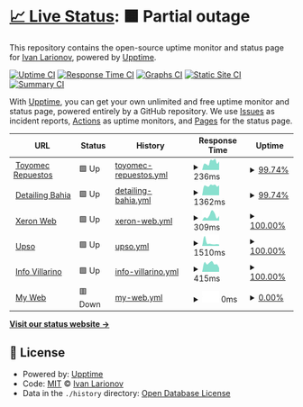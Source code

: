 # [📈 Live Status](https://demo.upptime.js.org): <!--live status--> **🟧 Partial outage**

This repository contains the open-source uptime monitor and status page for [Ivan Larionov](https://blog.xeron.me), powered by [Upptime](https://github.com/upptime/upptime).

[![Uptime CI](https://github.com/xeron/status/workflows/Uptime%20CI/badge.svg)](https://github.com/xeron/status/actions?query=workflow%3A%22Uptime+CI%22)
[![Response Time CI](https://github.com/xeron/status/workflows/Response%20Time%20CI/badge.svg)](https://github.com/xeron/status/actions?query=workflow%3A%22Response+Time+CI%22)
[![Graphs CI](https://github.com/xeron/status/workflows/Graphs%20CI/badge.svg)](https://github.com/xeron/status/actions?query=workflow%3A%22Graphs+CI%22)
[![Static Site CI](https://github.com/xeron/status/workflows/Static%20Site%20CI/badge.svg)](https://github.com/xeron/status/actions?query=workflow%3A%22Static+Site+CI%22)
[![Summary CI](https://github.com/xeron/status/workflows/Summary%20CI/badge.svg)](https://github.com/xeron/status/actions?query=workflow%3A%22Summary+CI%22)

With [Upptime](https://upptime.js.org), you can get your own unlimited and free uptime monitor and status page, powered entirely by a GitHub repository. We use [Issues](https://github.com/xeron/status/issues) as incident reports, [Actions](https://github.com/xeron/status/actions) as uptime monitors, and [Pages](https://demo.upptime.js.org) for the status page.

<!--start: status pages-->
<!-- This summary is generated by Upptime (https://github.com/upptime/upptime) -->
<!-- Do not edit this manually, your changes will be overwritten -->
<!-- prettier-ignore -->
| URL | Status | History | Response Time | Uptime |
| --- | ------ | ------- | ------------- | ------ |
| <img alt="" src="https://icons.duckduckgo.com/ip3/toyomecrepuestos.com.ico" height="13"> [Toyomec Repuestos](https://toyomecrepuestos.com) | 🟩 Up | [toyomec-repuestos.yml](https://github.com/xeronweb/status/commits/HEAD/history/toyomec-repuestos.yml) | <details><summary><img alt="Response time graph" src="./graphs/toyomec-repuestos/response-time-week.png" height="20"> 236ms</summary><br><a href="https://xeronweb.github.io/status/history/toyomec-repuestos"><img alt="Response time 219" src="https://img.shields.io/endpoint?url=https%3A%2F%2Fraw.githubusercontent.com%2Fxeronweb%2Fstatus%2FHEAD%2Fapi%2Ftoyomec-repuestos%2Fresponse-time.json"></a><br><a href="https://xeronweb.github.io/status/history/toyomec-repuestos"><img alt="24-hour response time 256" src="https://img.shields.io/endpoint?url=https%3A%2F%2Fraw.githubusercontent.com%2Fxeronweb%2Fstatus%2FHEAD%2Fapi%2Ftoyomec-repuestos%2Fresponse-time-day.json"></a><br><a href="https://xeronweb.github.io/status/history/toyomec-repuestos"><img alt="7-day response time 236" src="https://img.shields.io/endpoint?url=https%3A%2F%2Fraw.githubusercontent.com%2Fxeronweb%2Fstatus%2FHEAD%2Fapi%2Ftoyomec-repuestos%2Fresponse-time-week.json"></a><br><a href="https://xeronweb.github.io/status/history/toyomec-repuestos"><img alt="30-day response time 222" src="https://img.shields.io/endpoint?url=https%3A%2F%2Fraw.githubusercontent.com%2Fxeronweb%2Fstatus%2FHEAD%2Fapi%2Ftoyomec-repuestos%2Fresponse-time-month.json"></a><br><a href="https://xeronweb.github.io/status/history/toyomec-repuestos"><img alt="1-year response time 219" src="https://img.shields.io/endpoint?url=https%3A%2F%2Fraw.githubusercontent.com%2Fxeronweb%2Fstatus%2FHEAD%2Fapi%2Ftoyomec-repuestos%2Fresponse-time-year.json"></a></details> | <details><summary><a href="https://xeronweb.github.io/status/history/toyomec-repuestos">99.74%</a></summary><a href="https://xeronweb.github.io/status/history/toyomec-repuestos"><img alt="All-time uptime 98.33%" src="https://img.shields.io/endpoint?url=https%3A%2F%2Fraw.githubusercontent.com%2Fxeronweb%2Fstatus%2FHEAD%2Fapi%2Ftoyomec-repuestos%2Fuptime.json"></a><br><a href="https://xeronweb.github.io/status/history/toyomec-repuestos"><img alt="24-hour uptime 100.00%" src="https://img.shields.io/endpoint?url=https%3A%2F%2Fraw.githubusercontent.com%2Fxeronweb%2Fstatus%2FHEAD%2Fapi%2Ftoyomec-repuestos%2Fuptime-day.json"></a><br><a href="https://xeronweb.github.io/status/history/toyomec-repuestos"><img alt="7-day uptime 99.74%" src="https://img.shields.io/endpoint?url=https%3A%2F%2Fraw.githubusercontent.com%2Fxeronweb%2Fstatus%2FHEAD%2Fapi%2Ftoyomec-repuestos%2Fuptime-week.json"></a><br><a href="https://xeronweb.github.io/status/history/toyomec-repuestos"><img alt="30-day uptime 99.94%" src="https://img.shields.io/endpoint?url=https%3A%2F%2Fraw.githubusercontent.com%2Fxeronweb%2Fstatus%2FHEAD%2Fapi%2Ftoyomec-repuestos%2Fuptime-month.json"></a><br><a href="https://xeronweb.github.io/status/history/toyomec-repuestos"><img alt="1-year uptime 98.33%" src="https://img.shields.io/endpoint?url=https%3A%2F%2Fraw.githubusercontent.com%2Fxeronweb%2Fstatus%2FHEAD%2Fapi%2Ftoyomec-repuestos%2Fuptime-year.json"></a></details>
| <img alt="" src="https://icons.duckduckgo.com/ip3/www.detailingbahia.com.ico" height="13"> [Detailing Bahia](https://www.detailingbahia.com) | 🟩 Up | [detailing-bahia.yml](https://github.com/xeronweb/status/commits/HEAD/history/detailing-bahia.yml) | <details><summary><img alt="Response time graph" src="./graphs/detailing-bahia/response-time-week.png" height="20"> 1362ms</summary><br><a href="https://xeronweb.github.io/status/history/detailing-bahia"><img alt="Response time 2465" src="https://img.shields.io/endpoint?url=https%3A%2F%2Fraw.githubusercontent.com%2Fxeronweb%2Fstatus%2FHEAD%2Fapi%2Fdetailing-bahia%2Fresponse-time.json"></a><br><a href="https://xeronweb.github.io/status/history/detailing-bahia"><img alt="24-hour response time 1383" src="https://img.shields.io/endpoint?url=https%3A%2F%2Fraw.githubusercontent.com%2Fxeronweb%2Fstatus%2FHEAD%2Fapi%2Fdetailing-bahia%2Fresponse-time-day.json"></a><br><a href="https://xeronweb.github.io/status/history/detailing-bahia"><img alt="7-day response time 1362" src="https://img.shields.io/endpoint?url=https%3A%2F%2Fraw.githubusercontent.com%2Fxeronweb%2Fstatus%2FHEAD%2Fapi%2Fdetailing-bahia%2Fresponse-time-week.json"></a><br><a href="https://xeronweb.github.io/status/history/detailing-bahia"><img alt="30-day response time 2422" src="https://img.shields.io/endpoint?url=https%3A%2F%2Fraw.githubusercontent.com%2Fxeronweb%2Fstatus%2FHEAD%2Fapi%2Fdetailing-bahia%2Fresponse-time-month.json"></a><br><a href="https://xeronweb.github.io/status/history/detailing-bahia"><img alt="1-year response time 2465" src="https://img.shields.io/endpoint?url=https%3A%2F%2Fraw.githubusercontent.com%2Fxeronweb%2Fstatus%2FHEAD%2Fapi%2Fdetailing-bahia%2Fresponse-time-year.json"></a></details> | <details><summary><a href="https://xeronweb.github.io/status/history/detailing-bahia">99.74%</a></summary><a href="https://xeronweb.github.io/status/history/detailing-bahia"><img alt="All-time uptime 99.98%" src="https://img.shields.io/endpoint?url=https%3A%2F%2Fraw.githubusercontent.com%2Fxeronweb%2Fstatus%2FHEAD%2Fapi%2Fdetailing-bahia%2Fuptime.json"></a><br><a href="https://xeronweb.github.io/status/history/detailing-bahia"><img alt="24-hour uptime 100.00%" src="https://img.shields.io/endpoint?url=https%3A%2F%2Fraw.githubusercontent.com%2Fxeronweb%2Fstatus%2FHEAD%2Fapi%2Fdetailing-bahia%2Fuptime-day.json"></a><br><a href="https://xeronweb.github.io/status/history/detailing-bahia"><img alt="7-day uptime 99.74%" src="https://img.shields.io/endpoint?url=https%3A%2F%2Fraw.githubusercontent.com%2Fxeronweb%2Fstatus%2FHEAD%2Fapi%2Fdetailing-bahia%2Fuptime-week.json"></a><br><a href="https://xeronweb.github.io/status/history/detailing-bahia"><img alt="30-day uptime 99.94%" src="https://img.shields.io/endpoint?url=https%3A%2F%2Fraw.githubusercontent.com%2Fxeronweb%2Fstatus%2FHEAD%2Fapi%2Fdetailing-bahia%2Fuptime-month.json"></a><br><a href="https://xeronweb.github.io/status/history/detailing-bahia"><img alt="1-year uptime 99.98%" src="https://img.shields.io/endpoint?url=https%3A%2F%2Fraw.githubusercontent.com%2Fxeronweb%2Fstatus%2FHEAD%2Fapi%2Fdetailing-bahia%2Fuptime-year.json"></a></details>
| <img alt="" src="https://icons.duckduckgo.com/ip3/xeronweb.com.ico" height="13"> [Xeron Web](https://xeronweb.com) | 🟩 Up | [xeron-web.yml](https://github.com/xeronweb/status/commits/HEAD/history/xeron-web.yml) | <details><summary><img alt="Response time graph" src="./graphs/xeron-web/response-time-week.png" height="20"> 309ms</summary><br><a href="https://xeronweb.github.io/status/history/xeron-web"><img alt="Response time 203" src="https://img.shields.io/endpoint?url=https%3A%2F%2Fraw.githubusercontent.com%2Fxeronweb%2Fstatus%2FHEAD%2Fapi%2Fxeron-web%2Fresponse-time.json"></a><br><a href="https://xeronweb.github.io/status/history/xeron-web"><img alt="24-hour response time 272" src="https://img.shields.io/endpoint?url=https%3A%2F%2Fraw.githubusercontent.com%2Fxeronweb%2Fstatus%2FHEAD%2Fapi%2Fxeron-web%2Fresponse-time-day.json"></a><br><a href="https://xeronweb.github.io/status/history/xeron-web"><img alt="7-day response time 309" src="https://img.shields.io/endpoint?url=https%3A%2F%2Fraw.githubusercontent.com%2Fxeronweb%2Fstatus%2FHEAD%2Fapi%2Fxeron-web%2Fresponse-time-week.json"></a><br><a href="https://xeronweb.github.io/status/history/xeron-web"><img alt="30-day response time 253" src="https://img.shields.io/endpoint?url=https%3A%2F%2Fraw.githubusercontent.com%2Fxeronweb%2Fstatus%2FHEAD%2Fapi%2Fxeron-web%2Fresponse-time-month.json"></a><br><a href="https://xeronweb.github.io/status/history/xeron-web"><img alt="1-year response time 203" src="https://img.shields.io/endpoint?url=https%3A%2F%2Fraw.githubusercontent.com%2Fxeronweb%2Fstatus%2FHEAD%2Fapi%2Fxeron-web%2Fresponse-time-year.json"></a></details> | <details><summary><a href="https://xeronweb.github.io/status/history/xeron-web">100.00%</a></summary><a href="https://xeronweb.github.io/status/history/xeron-web"><img alt="All-time uptime 99.87%" src="https://img.shields.io/endpoint?url=https%3A%2F%2Fraw.githubusercontent.com%2Fxeronweb%2Fstatus%2FHEAD%2Fapi%2Fxeron-web%2Fuptime.json"></a><br><a href="https://xeronweb.github.io/status/history/xeron-web"><img alt="24-hour uptime 100.00%" src="https://img.shields.io/endpoint?url=https%3A%2F%2Fraw.githubusercontent.com%2Fxeronweb%2Fstatus%2FHEAD%2Fapi%2Fxeron-web%2Fuptime-day.json"></a><br><a href="https://xeronweb.github.io/status/history/xeron-web"><img alt="7-day uptime 100.00%" src="https://img.shields.io/endpoint?url=https%3A%2F%2Fraw.githubusercontent.com%2Fxeronweb%2Fstatus%2FHEAD%2Fapi%2Fxeron-web%2Fuptime-week.json"></a><br><a href="https://xeronweb.github.io/status/history/xeron-web"><img alt="30-day uptime 100.00%" src="https://img.shields.io/endpoint?url=https%3A%2F%2Fraw.githubusercontent.com%2Fxeronweb%2Fstatus%2FHEAD%2Fapi%2Fxeron-web%2Fuptime-month.json"></a><br><a href="https://xeronweb.github.io/status/history/xeron-web"><img alt="1-year uptime 99.87%" src="https://img.shields.io/endpoint?url=https%3A%2F%2Fraw.githubusercontent.com%2Fxeronweb%2Fstatus%2FHEAD%2Fapi%2Fxeron-web%2Fuptime-year.json"></a></details>
| <img alt="" src="https://icons.duckduckgo.com/ip3/geccif.upso.edu.ar.ico" height="13"> [Upso](https://geccif.upso.edu.ar) | 🟩 Up | [upso.yml](https://github.com/xeronweb/status/commits/HEAD/history/upso.yml) | <details><summary><img alt="Response time graph" src="./graphs/upso/response-time-week.png" height="20"> 1510ms</summary><br><a href="https://xeronweb.github.io/status/history/upso"><img alt="Response time 958" src="https://img.shields.io/endpoint?url=https%3A%2F%2Fraw.githubusercontent.com%2Fxeronweb%2Fstatus%2FHEAD%2Fapi%2Fupso%2Fresponse-time.json"></a><br><a href="https://xeronweb.github.io/status/history/upso"><img alt="24-hour response time 725" src="https://img.shields.io/endpoint?url=https%3A%2F%2Fraw.githubusercontent.com%2Fxeronweb%2Fstatus%2FHEAD%2Fapi%2Fupso%2Fresponse-time-day.json"></a><br><a href="https://xeronweb.github.io/status/history/upso"><img alt="7-day response time 1510" src="https://img.shields.io/endpoint?url=https%3A%2F%2Fraw.githubusercontent.com%2Fxeronweb%2Fstatus%2FHEAD%2Fapi%2Fupso%2Fresponse-time-week.json"></a><br><a href="https://xeronweb.github.io/status/history/upso"><img alt="30-day response time 1200" src="https://img.shields.io/endpoint?url=https%3A%2F%2Fraw.githubusercontent.com%2Fxeronweb%2Fstatus%2FHEAD%2Fapi%2Fupso%2Fresponse-time-month.json"></a><br><a href="https://xeronweb.github.io/status/history/upso"><img alt="1-year response time 958" src="https://img.shields.io/endpoint?url=https%3A%2F%2Fraw.githubusercontent.com%2Fxeronweb%2Fstatus%2FHEAD%2Fapi%2Fupso%2Fresponse-time-year.json"></a></details> | <details><summary><a href="https://xeronweb.github.io/status/history/upso">100.00%</a></summary><a href="https://xeronweb.github.io/status/history/upso"><img alt="All-time uptime 98.79%" src="https://img.shields.io/endpoint?url=https%3A%2F%2Fraw.githubusercontent.com%2Fxeronweb%2Fstatus%2FHEAD%2Fapi%2Fupso%2Fuptime.json"></a><br><a href="https://xeronweb.github.io/status/history/upso"><img alt="24-hour uptime 100.00%" src="https://img.shields.io/endpoint?url=https%3A%2F%2Fraw.githubusercontent.com%2Fxeronweb%2Fstatus%2FHEAD%2Fapi%2Fupso%2Fuptime-day.json"></a><br><a href="https://xeronweb.github.io/status/history/upso"><img alt="7-day uptime 100.00%" src="https://img.shields.io/endpoint?url=https%3A%2F%2Fraw.githubusercontent.com%2Fxeronweb%2Fstatus%2FHEAD%2Fapi%2Fupso%2Fuptime-week.json"></a><br><a href="https://xeronweb.github.io/status/history/upso"><img alt="30-day uptime 99.92%" src="https://img.shields.io/endpoint?url=https%3A%2F%2Fraw.githubusercontent.com%2Fxeronweb%2Fstatus%2FHEAD%2Fapi%2Fupso%2Fuptime-month.json"></a><br><a href="https://xeronweb.github.io/status/history/upso"><img alt="1-year uptime 98.79%" src="https://img.shields.io/endpoint?url=https%3A%2F%2Fraw.githubusercontent.com%2Fxeronweb%2Fstatus%2FHEAD%2Fapi%2Fupso%2Fuptime-year.json"></a></details>
| <img alt="" src="https://icons.duckduckgo.com/ip3/infovillarino.com.ico" height="13"> [Info Villarino](https://infovillarino.com) | 🟩 Up | [info-villarino.yml](https://github.com/xeronweb/status/commits/HEAD/history/info-villarino.yml) | <details><summary><img alt="Response time graph" src="./graphs/info-villarino/response-time-week.png" height="20"> 415ms</summary><br><a href="https://xeronweb.github.io/status/history/info-villarino"><img alt="Response time 509" src="https://img.shields.io/endpoint?url=https%3A%2F%2Fraw.githubusercontent.com%2Fxeronweb%2Fstatus%2FHEAD%2Fapi%2Finfo-villarino%2Fresponse-time.json"></a><br><a href="https://xeronweb.github.io/status/history/info-villarino"><img alt="24-hour response time 196" src="https://img.shields.io/endpoint?url=https%3A%2F%2Fraw.githubusercontent.com%2Fxeronweb%2Fstatus%2FHEAD%2Fapi%2Finfo-villarino%2Fresponse-time-day.json"></a><br><a href="https://xeronweb.github.io/status/history/info-villarino"><img alt="7-day response time 415" src="https://img.shields.io/endpoint?url=https%3A%2F%2Fraw.githubusercontent.com%2Fxeronweb%2Fstatus%2FHEAD%2Fapi%2Finfo-villarino%2Fresponse-time-week.json"></a><br><a href="https://xeronweb.github.io/status/history/info-villarino"><img alt="30-day response time 537" src="https://img.shields.io/endpoint?url=https%3A%2F%2Fraw.githubusercontent.com%2Fxeronweb%2Fstatus%2FHEAD%2Fapi%2Finfo-villarino%2Fresponse-time-month.json"></a><br><a href="https://xeronweb.github.io/status/history/info-villarino"><img alt="1-year response time 509" src="https://img.shields.io/endpoint?url=https%3A%2F%2Fraw.githubusercontent.com%2Fxeronweb%2Fstatus%2FHEAD%2Fapi%2Finfo-villarino%2Fresponse-time-year.json"></a></details> | <details><summary><a href="https://xeronweb.github.io/status/history/info-villarino">100.00%</a></summary><a href="https://xeronweb.github.io/status/history/info-villarino"><img alt="All-time uptime 99.99%" src="https://img.shields.io/endpoint?url=https%3A%2F%2Fraw.githubusercontent.com%2Fxeronweb%2Fstatus%2FHEAD%2Fapi%2Finfo-villarino%2Fuptime.json"></a><br><a href="https://xeronweb.github.io/status/history/info-villarino"><img alt="24-hour uptime 100.00%" src="https://img.shields.io/endpoint?url=https%3A%2F%2Fraw.githubusercontent.com%2Fxeronweb%2Fstatus%2FHEAD%2Fapi%2Finfo-villarino%2Fuptime-day.json"></a><br><a href="https://xeronweb.github.io/status/history/info-villarino"><img alt="7-day uptime 100.00%" src="https://img.shields.io/endpoint?url=https%3A%2F%2Fraw.githubusercontent.com%2Fxeronweb%2Fstatus%2FHEAD%2Fapi%2Finfo-villarino%2Fuptime-week.json"></a><br><a href="https://xeronweb.github.io/status/history/info-villarino"><img alt="30-day uptime 99.96%" src="https://img.shields.io/endpoint?url=https%3A%2F%2Fraw.githubusercontent.com%2Fxeronweb%2Fstatus%2FHEAD%2Fapi%2Finfo-villarino%2Fuptime-month.json"></a><br><a href="https://xeronweb.github.io/status/history/info-villarino"><img alt="1-year uptime 99.99%" src="https://img.shields.io/endpoint?url=https%3A%2F%2Fraw.githubusercontent.com%2Fxeronweb%2Fstatus%2FHEAD%2Fapi%2Finfo-villarino%2Fuptime-year.json"></a></details>
| <img alt="" src="https://icons.duckduckgo.com/ip3/gergomez.tk.ico" height="13"> [My Web](https://gergomez.tk) | 🟥 Down | [my-web.yml](https://github.com/xeronweb/status/commits/HEAD/history/my-web.yml) | <details><summary><img alt="Response time graph" src="./graphs/my-web/response-time-week.png" height="20"> 0ms</summary><br><a href="https://xeronweb.github.io/status/history/my-web"><img alt="Response time 478" src="https://img.shields.io/endpoint?url=https%3A%2F%2Fraw.githubusercontent.com%2Fxeronweb%2Fstatus%2FHEAD%2Fapi%2Fmy-web%2Fresponse-time.json"></a><br><a href="https://xeronweb.github.io/status/history/my-web"><img alt="24-hour response time 0" src="https://img.shields.io/endpoint?url=https%3A%2F%2Fraw.githubusercontent.com%2Fxeronweb%2Fstatus%2FHEAD%2Fapi%2Fmy-web%2Fresponse-time-day.json"></a><br><a href="https://xeronweb.github.io/status/history/my-web"><img alt="7-day response time 0" src="https://img.shields.io/endpoint?url=https%3A%2F%2Fraw.githubusercontent.com%2Fxeronweb%2Fstatus%2FHEAD%2Fapi%2Fmy-web%2Fresponse-time-week.json"></a><br><a href="https://xeronweb.github.io/status/history/my-web"><img alt="30-day response time 0" src="https://img.shields.io/endpoint?url=https%3A%2F%2Fraw.githubusercontent.com%2Fxeronweb%2Fstatus%2FHEAD%2Fapi%2Fmy-web%2Fresponse-time-month.json"></a><br><a href="https://xeronweb.github.io/status/history/my-web"><img alt="1-year response time 478" src="https://img.shields.io/endpoint?url=https%3A%2F%2Fraw.githubusercontent.com%2Fxeronweb%2Fstatus%2FHEAD%2Fapi%2Fmy-web%2Fresponse-time-year.json"></a></details> | <details><summary><a href="https://xeronweb.github.io/status/history/my-web">0.00%</a></summary><a href="https://xeronweb.github.io/status/history/my-web"><img alt="All-time uptime 40.64%" src="https://img.shields.io/endpoint?url=https%3A%2F%2Fraw.githubusercontent.com%2Fxeronweb%2Fstatus%2FHEAD%2Fapi%2Fmy-web%2Fuptime.json"></a><br><a href="https://xeronweb.github.io/status/history/my-web"><img alt="24-hour uptime 0.00%" src="https://img.shields.io/endpoint?url=https%3A%2F%2Fraw.githubusercontent.com%2Fxeronweb%2Fstatus%2FHEAD%2Fapi%2Fmy-web%2Fuptime-day.json"></a><br><a href="https://xeronweb.github.io/status/history/my-web"><img alt="7-day uptime 0.00%" src="https://img.shields.io/endpoint?url=https%3A%2F%2Fraw.githubusercontent.com%2Fxeronweb%2Fstatus%2FHEAD%2Fapi%2Fmy-web%2Fuptime-week.json"></a><br><a href="https://xeronweb.github.io/status/history/my-web"><img alt="30-day uptime 1.38%" src="https://img.shields.io/endpoint?url=https%3A%2F%2Fraw.githubusercontent.com%2Fxeronweb%2Fstatus%2FHEAD%2Fapi%2Fmy-web%2Fuptime-month.json"></a><br><a href="https://xeronweb.github.io/status/history/my-web"><img alt="1-year uptime 40.64%" src="https://img.shields.io/endpoint?url=https%3A%2F%2Fraw.githubusercontent.com%2Fxeronweb%2Fstatus%2FHEAD%2Fapi%2Fmy-web%2Fuptime-year.json"></a></details>

<!--end: status pages-->

[**Visit our status website →**](https://demo.upptime.js.org)

## 📄 License

- Powered by: [Upptime](https://github.com/upptime/upptime)
- Code: [MIT](./LICENSE) © [Ivan Larionov](https://blog.xeron.me)
- Data in the `./history` directory: [Open Database License](https://opendatacommons.org/licenses/odbl/1-0/)

